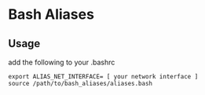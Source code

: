 # Bash Aliases

## Usage
add the following to your .bashrc
```
export ALIAS_NET_INTERFACE= [ your network interface ]
source /path/to/bash_aliases/aliases.bash
```
